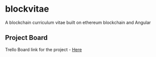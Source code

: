 # blockvitae
A blockchain curriculum vitae built on ethereum blockchain and Angular

## Project Board
Trello Board link for the project - [Here](http://bit.ly/blockvitae)
